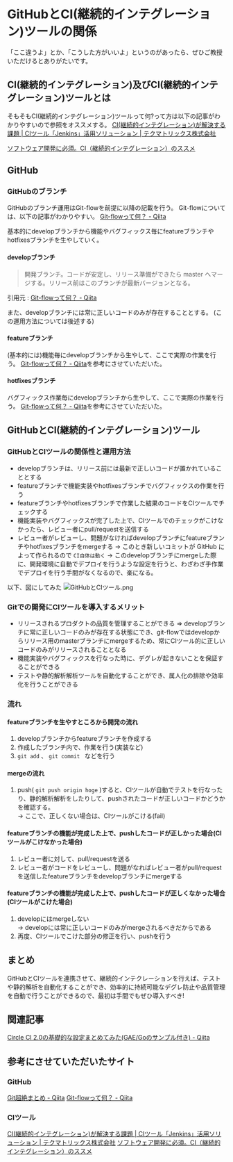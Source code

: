 # GitHubとCI(継続的インテグレーション)ツールの関係

「ここ違うよ」とか、「こうした方がいいよ」というのがあったら、ぜひご教授いただけるとありがたいです。

## CI(継続的インテグレーション)及びCI(継続的インテグレーション)ツールとは
そもそもCI(継続的インテグレーション)ツールって何?って方は以下の記事がわかりやすいので参照をオススメする。
[CI(継続的インテグレーション)が解決する課題 | CIツール「Jenkins」活用ソリューション | テクマトリックス株式会社](https://www.techmatrix.co.jp/product/cisolution/cisolution1.html)

[ソフトウェア開発に必須。CI（継続的インテグレーション）のススメ](https://persol-tech-s.co.jp/hatalabo/it_engineer/309.html)

## GitHub
### GitHubのブランチ
GitHubのブランチ運用はGit-flowを前提に以降の記載を行う。
Git-flowについては、以下の記事がわかりやすい。
[Git-flowって何？ - Qiita](https://qiita.com/KosukeSone/items/514dd24828b485c69a05)

基本的にdevelopブランチから機能やバグフィックス毎にfeatureブランチやhotfixesブランチを生やしていく。

#### developブランチ
> 開発ブランチ。コードが安定し、リリース準備ができたら master へマージする。リリース前はこのブランチが最新バージョンとなる。

引用元 : [Git-flowって何？ - Qiita](https://qiita.com/KosukeSone/items/514dd24828b485c69a05)

また、developブランチには常に正しいコードのみが存在することとする。
(この運用方法については後述する)


#### featureブランチ
(基本的には)機能毎にdevelopブランチから生やして、ここで実際の作業を行う。
[Git-flowって何？ - Qiita](https://qiita.com/KosukeSone/items/514dd24828b485c69a05)を参考にさせていただいた。

#### hotfixesブランチ
バグフィックス作業毎にdevelopブランチから生やして、ここで実際の作業を行う。
[Git-flowって何？ - Qiita](https://qiita.com/KosukeSone/items/514dd24828b485c69a05)を参考にさせていただいた。

## GitHubとCI(継続的インテグレーション)ツール
### GitHubとCIツールの関係性と運用方法
* developブランチは、リリース前には最新で正しいコードが置かれていることとする
* featureブランチで機能実装やhotfixesブランチでバグフィックスの作業を行う
* featureブランチやhotfixesブランチで作業した結果のコードをCIツールでチェックする
* 機能実装やバグフィックスが完了した上で、CIツールでのチェックがこけなかったら、レビュー者にpull/requestを送信する
* レビュー者がレビューし、問題がなければdevelopブランチにfeatureブランチやhotfixesブランチをmergeする
→ このとき新しいコミットが GitHub によって作られるので `CI自体は動く`
→ このdevelopブランチにmergeした際に、開発環境に自動でデプロイを行うような設定を行うと、わざわざ手作業でデプロイを行う手間がなくなるので、楽になる。

以下、図にしてみた
![GitHubとCIツール.png](https://qiita-image-store.s3.amazonaws.com/0/145611/cea1b213-14b1-1feb-1190-3cd05837d01f.png)



### Gitでの開発にCIツールを導入するメリット
* リリースされるプロダクトの品質を管理することができる
=> developブランチに常に正しいコードのみが存在する状態にでき、git-flowではdevelopからリリース用のmasterブランチにmergeするため、常にCIツール的に正しいコードのみがリリースされることとなる
* 機能実装やバグフィックスを行なった時に、デグレが起きないことを保証することができる
* テストや静的解析解析ツールを自動化することができ、属人化の排除や効率化を行うことができる

### 流れ
#### featureブランチを生やすところから開発の流れ
1. developブランチからfeatureブランチを作成する
2. 作成したブランチ内で、作業を行う(実装など)
3. `git add` 、 `git commit ` などを行う

#### mergeの流れ
1. push( `git push origin hoge` )すると、CIツールが自動でテストを行なったり、静的解析解析をしたりして、pushされたコードが正しいコードかどうかを確認する。<br>
→ ここで、正しくない場合は、CIツールがこける(fail)

#### featureブランチの機能が完成した上で、pushしたコードが正しかった場合(CIツールがこけなかった場合)
1. レビュー者に対して、pull/requestを送る
2. レビュー者がコードをレビューし、問題がなればレビュー者がpull/requestを送信したfeatureブランチをdevelopブランチにmergeする

#### featureブランチの機能が完成した上で、pushしたコードが正しくなかった場合(CIツールがこけた場合)
1. developにはmergeしない<br>
→ developには常に正しいコードのみがmergeされるべきだからである
2. 再度、CIツールでこけた部分の修正を行い、pushを行う

## まとめ
GitHubとCIツールを連携させて、継続的インテクレーションを行えば、テストや静的解析を自動化することができ、効率的に持続可能なデグレ防止や品質管理を自動で行うことができるので、最初は手間でもぜひ導入すべき!

## 関連記事
[Circle CI 2.0の基礎的な設定まとめてみた(GAE/Goのサンプル付き) - Qiita](https://qiita.com/Sekky0905/items/7f9aa94261e17e4fd040)

## 参考にさせていただいたサイト
### GitHub
[Git超絶まとめ - Qiita](https://qiita.com/masashi127/items/2e103c3fba9d1b058961)
[Git-flowって何？ - Qiita](https://qiita.com/KosukeSone/items/514dd24828b485c69a05)

### CIツール
[CI(継続的インテグレーション)が解決する課題 | CIツール「Jenkins」活用ソリューション | テクマトリックス株式会社](https://www.techmatrix.co.jp/product/cisolution/cisolution1.html)
[ソフトウェア開発に必須。CI（継続的インテグレーション）のススメ](https://persol-tech-s.co.jp/hatalabo/it_engineer/309.html)



